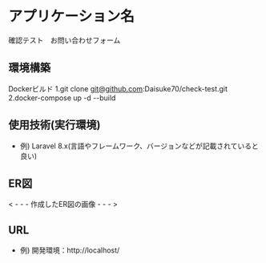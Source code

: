 # アプリケーション名
確認テスト　お問い合わせフォーム

## 環境構築
Dockerビルド
1.git clone git@github.com:Daisuke70/check-test.git
2.docker-compose up -d --build

## 使用技術(実行環境)
- 例) Laravel 8.x(言語やフレームワーク、バージョンなどが記載されていると良い)

## ER図
< - - - 作成したER図の画像 - - - >

## URL
- 例) 開発環境：http://localhost/
